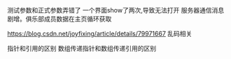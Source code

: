测试参数和正式参数弄错了
一个界面show了两次,导致无法打开
服务器通信消息剧增。俱乐部成员数据在主页循环获取




https://blog.csdn.net/joyfixing/article/details/79971667 乱码相关



指针和引用的区别
数组传递指针和数组传递引用的区别